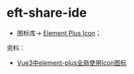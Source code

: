 # eft-share-ide

- 图标库→ [Element Plus Icon](https://element-plus.gitee.io/zh-CN/component/icon.html)；

资料：
- [Vue3中element-plus全局使用Icon图标](https://blog.csdn.net/m0_54864585/article/details/123304194)